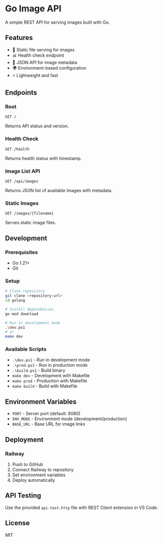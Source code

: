 # Go Image API

A simple REST API for serving images built with Go.

## Features

- 🚀 Static file serving for images
- 📊 Health check endpoint
- 🔗 JSON API for image metadata
- 🌍 Environment-based configuration
- ⚡ Lightweight and fast

## Endpoints

### Root
```
GET /
```
Returns API status and version.

### Health Check
```
GET /health
```
Returns health status with timestamp.

### Image List API
```
GET /api/images
```
Returns JSON list of available images with metadata.

### Static Images
```
GET /images/{filename}
```
Serves static image files.

## Development

### Prerequisites
- Go 1.21+
- Git

### Setup
```bash
# Clone repository
git clone <repository-url>
cd golang

# Install dependencies
go mod download

# Run in development mode
.\dev.ps1
# or
make dev
```

### Available Scripts
- `.\dev.ps1` - Run in development mode
- `.\prod.ps1` - Run in production mode
- `.\build.ps1` - Build binary
- `make dev` - Development with Makefile
- `make prod` - Production with Makefile
- `make build` - Build with Makefile

## Environment Variables

- `PORT` - Server port (default: 8080)
- `ENV_MODE` - Environment mode (development/production)
- `BASE_URL` - Base URL for image links

## Deployment

### Railway
1. Push to GitHub
2. Connect Railway to repository
3. Set environment variables
4. Deploy automatically

## API Testing

Use the provided `api-test.http` file with REST Client extension in VS Code.

## License

MIT
